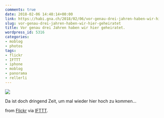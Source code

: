 ```yaml
---
comments: true
date: 2018-02-06 14:48:14+00:00
link: https://habi.gna.ch/2018/02/06/vor-genau-drei-jahren-haben-wir-hier-geheiratet/
slug: vor-genau-drei-jahren-haben-wir-hier-geheiratet
title: Vor genau drei Jahren haben wir hier geheiratet.
wordpress_id: 5316
categories:
- moblog
- photos
tags:
- flickr
- IFTTT
- iphone
- moblog
- panorama
- rellerli
---
```


![](https://static.flickr.com/5/4695/28334005389_8df21c96db_b.jpg)

Da ist doch dringend Zeit, um mal wieder hier hoch zu kommen...

from [Flickr](https://flic.kr/p/KaMbEi) via [IFTTT](https://ifttt.com/?ref=da&site=wordpress).

